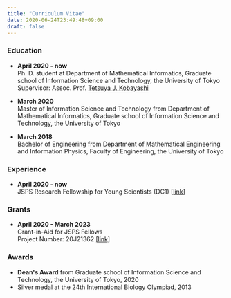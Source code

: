 ```yaml
---
title: "Curriculum Vitae"
date: 2020-06-24T23:49:48+09:00
draft: false
---
```

### Education
- **April 2020 - now**  
Ph. D. student at Department of Mathematical Informatics, Graduate school of Information Science and Technology,
the University of Tokyo  
Supervisor: Assoc. Prof. [Tetsuya J. Kobayashi](https://research-en.crmind.net/index.html)

- **March 2020**  
Master of Information Science and Technology from Department of Mathematical Informatics, Graduate school of Information Science and Technology, the University of Tokyo  
<!--
Supervisor: Assoc. Prof. [Tetsuya J. Kobayashi](https://research-en.crmind.net/index.html)
--> 

- **March 2018**  
Bachelor of Engineering from Department of Mathematical Engineering and Information Physics, Faculty of Engineering,
the University of Tokyo  
<!--
Supervisor: Prof. [Fumiyasu Komaki](http://www.stat.t.u-tokyo.ac.jp/index.html)
-->

### Experience
- **April 2020 - now**  
JSPS Research Fellowship for Young Scientists (DC1) [[link](https://www.jsps.go.jp/english/e-pd/index.html)]

### Grants
- **April 2020 - March 2023**  
Grant-in-Aid for JSPS Fellows  
Project Number: 20J21362 [[link]](https://kaken.nii.ac.jp/en/grant/KAKENHI-PROJECT-20J21362/)  


### Awards
- **Dean's Award** from Graduate school of Information Science and Technology, the University of Tokyo, 2020
- Silver medal at the 24th International Biology Olympiad, 2013